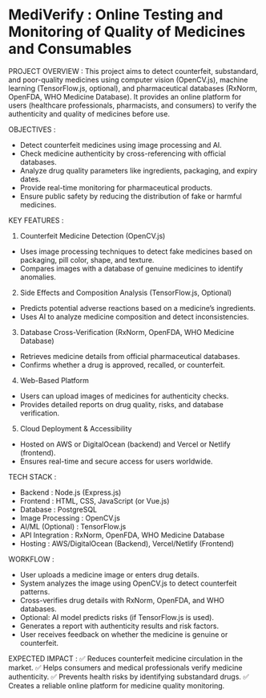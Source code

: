 # MediVerify : Online Testing and Monitoring of Quality of Medicines and Consumables

PROJECT OVERVIEW :
This project aims to detect counterfeit, substandard, and poor-quality medicines using computer vision (OpenCV.js), machine learning (TensorFlow.js, optional), and pharmaceutical databases (RxNorm, OpenFDA, WHO Medicine Database). It provides an online platform for users (healthcare professionals, pharmacists, and consumers) to verify the authenticity and quality of medicines before use.

OBJECTIVES :
- Detect counterfeit medicines using image processing and AI.
- Check medicine authenticity by cross-referencing with official databases.
- Analyze drug quality parameters like ingredients, packaging, and expiry dates.
- Provide real-time monitoring for pharmaceutical products.
- Ensure public safety by reducing the distribution of fake or harmful medicines.

KEY FEATURES :
1. Counterfeit Medicine Detection (OpenCV.js)
- Uses image processing techniques to detect fake medicines based on packaging, pill color, shape, and texture.
- Compares images with a database of genuine medicines to identify anomalies.
  
2. Side Effects and Composition Analysis (TensorFlow.js, Optional)
- Predicts potential adverse reactions based on a medicine’s ingredients.
- Uses AI to analyze medicine composition and detect inconsistencies.

3. Database Cross-Verification (RxNorm, OpenFDA, WHO Medicine Database)
- Retrieves medicine details from official pharmaceutical databases.
- Confirms whether a drug is approved, recalled, or counterfeit.

4. Web-Based Platform
- Users can upload images of medicines for authenticity checks.
- Provides detailed reports on drug quality, risks, and database verification.

5. Cloud Deployment & Accessibility
- Hosted on AWS or DigitalOcean (backend) and Vercel or Netlify (frontend).
- Ensures real-time and secure access for users worldwide.

TECH STACK :
- Backend : Node.js (Express.js)
- Frontend : HTML, CSS, JavaScript (or Vue.js)
- Database : PostgreSQL
- Image Processing : OpenCV.js
- AI/ML (Optional) : TensorFlow.js
- API Integration : RxNorm, OpenFDA, WHO Medicine Database
- Hosting : AWS/DigitalOcean (Backend), Vercel/Netlify (Frontend)

WORKFLOW :
- User uploads a medicine image or enters drug details.
- System analyzes the image using OpenCV.js to detect counterfeit patterns.
- Cross-verifies drug details with RxNorm, OpenFDA, and WHO databases.
- Optional: AI model predicts risks (if TensorFlow.js is used).
- Generates a report with authenticity results and risk factors.
- User receives feedback on whether the medicine is genuine or counterfeit.

EXPECTED IMPACT :
✅ Reduces counterfeit medicine circulation in the market.
✅ Helps consumers and medical professionals verify medicine authenticity.
✅ Prevents health risks by identifying substandard drugs.
✅ Creates a reliable online platform for medicine quality monitoring.

